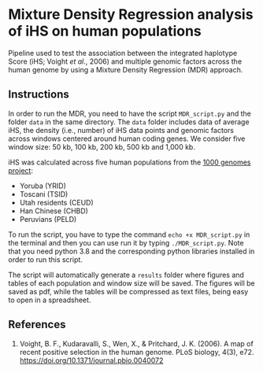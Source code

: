 # Mixture Density Regression analysis of iHS on human populations

Pipeline used to test the association between the integrated haplotype Score (iHS; Voight *et al*., 2006) and multiple genomic factors across the human genome by using a Mixture Density Regression (MDR) approach.

## Instructions

In order to run the MDR, you need to have the script `MDR_script.py` and the folder `data` in the same directory. The `data` folder includes data of average iHS, the density (i.e., number) of iHS data points and genomic factors across windows centered around human coding genes. We consider five window size: 50 kb, 100 kb, 200 kb, 500 kb and 1,000 kb. 

iHS was calculated across five human populations from the [1000 genomes project](https://www.internationalgenome.org/):

- Yoruba (YRID)
- Toscani (TSID)
- Utah residents (CEUD)
- Han Chinese (CHBD)
- Peruvians (PELD)

To run the script, you have to type the command `echo +x MDR_script.py` in the terminal and then you can use run it by typing `./MDR_script.py`. Note that you need python 3.8 and the corresponding python libraries installed in order to run this script. 

The script will automatically generate a `results` folder where figures and tables of each population and window size will be saved. The figures will be saved as pdf, while the tables will be compressed as text files, being easy to open in a spreadsheet.


## References

1. Voight, B. F., Kudaravalli, S., Wen, X., & Pritchard, J. K. (2006). A map of recent positive selection in the human genome. PLoS biology, 4(3), e72. https://doi.org/10.1371/journal.pbio.0040072

